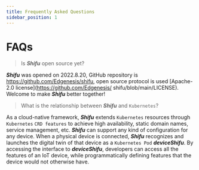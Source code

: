 ```yaml
---
title: Frequently Asked Questions
sidebar_position: 1
---
```


# FAQs

> Is ***Shifu*** open source yet?

***Shifu*** was opened on 2022.8.20, GitHub repository is <https://github.com/Edgenesis/shifu>, open source protocol is used [Apache-2.0 license](https://github.com/Edgenesis/ shifu/blob/main/LICENSE). Welcome to make ***Shifu*** better together!

> What is the relationship between ***Shifu*** and `Kubernetes`?

As a cloud-native framework, ***Shifu*** extends `Kubernetes` resources through `Kubernetes` `CRD features` to achieve high availability, static domain names, service management, etc. ***Shifu*** can support any kind of configuration for any device. When a physical device is connected, ***Shifu*** recognizes and launches the digital twin of that device as a `Kubernetes Pod` ***deviceShifu***. By accessing the interface to ***deviceShifu***, developers can access all the features of an IoT device, while programmatically defining features that the device would not otherwise have.
